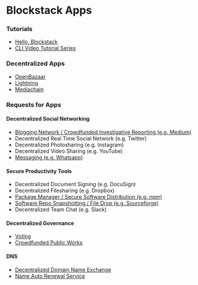 # Blockstack Apps

### Tutorials

- [Hello, Blockstack](https://blockstack.org/tutorials/hello-world)
- [CLI Video Tutorial Series](https://www.youtube.com/playlist?list=PLXS8JJHIn4nGCU2uW85dHXpkQJ7QA5JkX)

### Decentralized Apps

- [OpenBazaar](https://openbazaar.org/)
- [Lightning](http://lightning.network/)
- [Mediachain](http://www.mediachain.io/)

### Requests for Apps

#### Decentralized Social Networking

- [Blogging Network / Crowdfunded Investigative Reporting (e.g. Medium)](https://github.com/blockstack/blockstack-apps/issues/8)
- Decentralized Real Time Social Network (e.g. Twitter)
- Decentralized Photosharing (e.g. Instagram)
- Decentralized Video Sharing (e.g. YouTube)
- [Messaging (e.g. Whatsapp)](https://github.com/blockstack/blockstack-apps/issues/6)

#### Secure Productivity Tools

- Decentralized Document Signing (e.g. DocuSign)
- Decentralized Filesharing (e.g. Dropbox)
- [Package Manager / Secure Software Distribution (e.g. npm)](https://github.com/blockstack/blockstack-apps/issues/7)
- [Software Repo Snapshotting / File Drop (e.g. Sourceforge)](https://github.com/blockstack/blockstack-apps/issues/5)
- Decentralized Team Chat (e.g. Slack)

#### Decentralized Governance

- [Voting](https://github.com/blockstack/blockstack-apps/issues/3)
- [Crowdfunded Public Works](https://github.com/blockstack/blockstack-apps/issues/9)

#### DNS

- [Decentralized Domain Name Exchange](https://github.com/blockstack/blockstack-apps/issues/2)
- [Name Auto Renewal Service](https://github.com/blockstack/blockstack-apps/issues/4)
